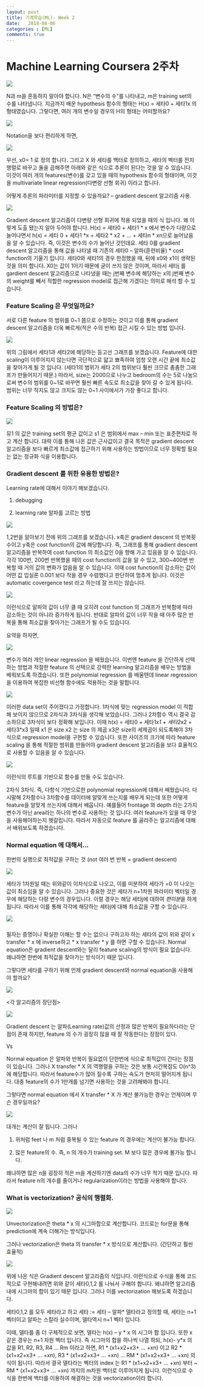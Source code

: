 ```yaml
---
layout: post
title: 기계학습(ML)- Week 2
date:   2018-08-06
categories : [ML]
comments: true
---
```

# Machine Learning Coursera 2주차 


![ ](https://user-images.githubusercontent.com/51018265/71775466-a49bf080-2fc4-11ea-876f-886c0da3c724.png)

N과 m을 혼동하지 말아야 합니다. N은 “변수의 수”를 나타내고, m은 training set의 수를 나타냅니다. 지금까지 배운 hypothesis 함수의 형태는 H(x) = 세타0 + 세타1x 의 형태였습니다.
그렇다면, 여러 개의 변수일 경우의 H의 형태는 어떠할까요?


![ ](https://user-images.githubusercontent.com/51018265/71775467-a49bf080-2fc4-11ea-9b9e-d34092af9bf9.png)

Notation을 보다 편리하게 하면,

![ ](https://user-images.githubusercontent.com/51018265/71775468-a5348700-2fc4-11ea-947b-1db4bf1e209e.png)

우선, x0= 1 로 정의 합니다. 그리고 X 와 세타를 백터로 정의하고, 세타의 벡터를 전치행렬로 바꾸고 둘을 곱해주면 아래와 같은 식으로 추론이 된다는 것을 알 수 있습니다. 이것이 여러 개의 features(변수)를 갖고 있을 때의 hypothesis 함수의 형태이며,
이것을 multivariate linear regression(다변량 선형 회귀) 이라고 합니다.


어떻게 추론의 파라미터를 지정할 수 있을까요? – gradient descent 알고리즘 사용.

![ ](https://user-images.githubusercontent.com/51018265/71775469-a5348700-2fc4-11ea-9a82-2929c2865a6e.png)

Gradient descent 알고리즘이 다변량 선형 회귀에 적용 되었을 때의 식 입니다. 왜 이렇게 도출 됐는지 알아 두어야 합니다. H(x) = 세타0 + 세타1 * x 에서 
변수가 다량으로 늘어나면서 h(x) = 세타 0 + 세타1 *x + 세타2 * x2 + … + 세타n * xn으로 늘어났음을 알 수 있습니다. 즉, 이것은 변수의 수가 늘어난 것인데요.
세타 0를 gradient descent 알고리즘을 통해 값을 나타낼 때 기존의 세타0 – 알파(훈련비율) * cost function의 기울기 입니다. 세타0와 세타1의 경우 한정했을 때, 뒤에 x0와 x1이 생략된 것을 의미 합니다.
X0는 값이 1이기 때문에 굳이 쓰지 않은 것이며, 따라서 세타j 를 gardient descent 알고리즘으로 나타냈을 때는 j번째 변수에 해당하는 x의 j번째 변수의 weight를 빼서 적합한 regression model로 접근해 가겠다는 의미로 해석 할 수 있습니다.

### Feature Scaling 은 무엇일까요? 
서로 다른 feature 의 범위를 0~1 쯤으로 수정하는 것이고 이를 통해 gradient descent 알고리즘을 더욱 빠르게(적은 수의 반복) 접근 시킬 수 있는 방법 입니다.

![ ](https://user-images.githubusercontent.com/51018265/71775470-a5348700-2fc4-11ea-86b5-0d25f0bee10b.png)

위의 그림에서 세타1과 세타2에 해당하는 등고선 그래프를 보겠습니다. Feature에 대한 scaling이 이루어지지 않는다면 극단적으로 얇고 뾰족하여 엄청 오랜 시간 끝에 최소값을 찾아가게 될 것 입니다. (세타1의 범위가 세타 2의 범위보다 훨씬 크므로 촘촘한 그래프가 만들어지기 때문.)
따라서, size는 2000으로 나누고 bedroom의 수는 5로 나눔으로써 변수의 범위를 0~1로 바꾸면 훨씬 빠른 속도로 최소값을 찾아 갈 수 있게 됩니다. 범위는 너무 작지도 않고 크지도 않는 0~1 사이에서가 가장 좋다고 합니다.


### Feature Scaling 의 방법은?

![ ](https://user-images.githubusercontent.com/51018265/71775471-a5348700-2fc4-11ea-8875-3d78f6469426.png)

뮤1 의 값은 training set의 평균 값이고 s1 은 범위에서 max – min 또는 표준편차로 하고 계산 합니다. 대략 이를 통해 나온 값은 근사값이고 결국 목적은 gradient descent 알고리즘을 보다 빠르게 최소값에 접근하기 위해 사용하는 방법이므로 너무 정확할 필요는 없는 정규화 식을 이용합니다.

### Gradient descent 를 위한 유용한 방법은?

Learning rate에 대해서 이야기 해보겠습니다.

1. debugging

2. learning rate 알파를 고르는 방법

![ ](https://user-images.githubusercontent.com/51018265/71775472-a5cd1d80-2fc4-11ea-8c23-819b4298d4b6.png)

1,2번을 알아보기 전에 위의 그래프를 보겠습니다. x축은 gradient descent 의 반복횟수이고 y축은 cost function의 값에 해당합니다. 즉, 그래프를 통해 gradient descent 알고리즘을 반복하여 cost function 의 최소값인 0을 향해 가고 있음을 알 수 있습니다. 각각 100번, 200번 반복했을 때의 cost function의 값을 알 수 있고, 300~400번 반복할 때 거의 값의 변화가 없음을 알 수 있습니다.
이때 cost function의 감소하는 값이 어떤 값 입실론 0.001 보다 작을 경우 수렴했다고 판단하여 멈추게 됩니다. 이것은 automatic covergence test 라고 하는데 잘 쓰지는 않습니다.

![ ](https://user-images.githubusercontent.com/51018265/71775473-a5cd1d80-2fc4-11ea-9baf-de32fe53a9b5.png)

이런식으로 알파의 값이 너무 클 때 오히려 cost function 의 그래프가 반복함에 따라 감소하는 것이 아니라 증가하게 됩니다. 반대로 알파의 값이 너무 작을 때 아주 많은 반복을 통해
최소값을 찾아가는 그래프가 될 수도 있습니다.

요약을 하자면,

![ ](https://user-images.githubusercontent.com/51018265/71775474-a5cd1d80-2fc4-11ea-8b67-57d7e798a0d3.png)


변수가 여러 개인 linear regression 을 배웠습니다. 이번엔 feature 을 간단하게 선택하는 방법과 적절한 feature 의 선택으로 강력한 learning 알고리즘을 배우는 방법을 배워보도록 하겠습니다.
또한 polynomial regression 를 배울텐데 linear regression 을 이용하여 복잡한 비선형 함수에도 적용하는 것을 말합니다.

![ ](https://user-images.githubusercontent.com/51018265/71775475-a665b400-2fc4-11ea-8193-0d889b153328.png)

이러한 data set이 주어졌다고 가정합니다. 1차식에 맞는 regression model 이 적합해 보이지 않으므로 2차식과 3차식을 생각해 보았습니다. 그러나 2차함수 역시 결국 감소하므로 3차식이 보다 정확해 보입니다. 
이때 h(x) = 세타0 + 세타1*x1 + 세타2*x2 + 세타3*x3 일때 x1 은 size x2 는 size 의 제곱 x3은 size의 세제곱이 되도록해야 3차식으로 regression model을 구현할 수 있습니다. 
또한 사이즈의 크기에 따라 feature scaling 을 통해 적절한 범위를 만들어야 gradient descent 알고리즘을 보다 효율적으로 사용할 수 있음을 알 수 있습니다.

![ ](https://user-images.githubusercontent.com/51018265/71775476-a665b400-2fc4-11ea-86d4-f410d59fb72a.png)

이런식의 루트를 기반으로 함수를 만들 수도 있습니다.


2차식 3차식. 즉, 다항식 기반으로한 polynomial regression에 대해서 배웠습니다. 다시말해 2차함수나 3차함수를 데이터에 알맞게 쓰는지를 배우게 되는데
또한 어떻게 feature을 알맞게 쓰는지에 대해서 배웁니다. 예를들어 frontage 와 depth 라는 2가지 변수가 아닌 area라는 하나의 변수로 사용하는 것 입니다.
여러 feature가 있을 때 무엇을 사용해야하는지 헷갈립니다. 따라서 자동으로 feature 를 골라주는 알고리즘에 대해서 배워보도록 하겠습니다.

### Normal equation 에 대해서…
한번의 실행으로 최적값을 구하는 것 (not 여러 번 반복 = gradient descent)

![ ](https://user-images.githubusercontent.com/51018265/71775477-a665b400-2fc4-11ea-88c1-7fea4ebf8649.png)

세타가 1차원일 때는 위와같이 이차식으로 나오고, 이를 미분하여 세타가 =0 이 나오는 값이 최소임을 알 수 있습니다. 그러나 중요한 것은 세타가 n+1차원 파라미터 벡터일 경우에 해당하는
다량 변수의 경우입니다. 이럴 경우는 해당 세타j에 대하여 *편미분*을 하게 됩니다. 따라서 이를 통해 각각에 해당하는 세타j에 대해 최소값을 구할 수 있습니다.

![ ](https://user-images.githubusercontent.com/51018265/71775478-a665b400-2fc4-11ea-8c42-afbad01f3fd2.png)

### <normal equation>

필자는 증명이나 확실한 이해는 할 수는 없으나 구하고자 하는 세타의 값이 위와 같이 x transfer * x 에 inverse하고 * x transfer * y 를 하면 구할 수 있습니다.
Normal equation은 gradient descent와는 달리 feature scaling의 방식이 필요 없습니다. 왜냐하면 한번에 최적값을 찾아가는 방식이기 때문 입니다.


그렇다면 세타를 구하기 위해 언제 gradient descent와 normal equation을 사용해야 할까요?

![ ](https://user-images.githubusercontent.com/51018265/71775479-a6fe4a80-2fc4-11ea-858c-a9c0e46bc433.png)


<각 알고리즘의 장단점>


![ ](https://user-images.githubusercontent.com/51018265/71775480-a6fe4a80-2fc4-11ea-9606-74a431ae5b96.png)


Gradient descent 는 알파(Learning rate)값의 선정과 많은 반복이 필요하다라는 단점이 존재 하지만, feature 의 수가 굉장히 많을 때 잘 작동한다는 장점이 있다.

Vs

Normal equation 은 알파와 반복이 필요없이 단한번에 식으로 최적값이 간다는 장점이 있습니다. 그러나 X transfer * X 의 역행렬을 구하는 것은 보통 시간복잡도 O(n^3)에 해당합니다.
따라서 feature수가 많아 질수록 구하는 속도가 현저히 떨어지게 됩니다. 대충 feature의 수가 1만개를 넘기면 사용하는 것을 고려해봐야 합니다.

그렇다면 normal equation 에서 X transfer * X 가 계산 불가능한 경우는 언제이며 무슨 경우일까요?

![ ](https://user-images.githubusercontent.com/51018265/71775481-a6fe4a80-2fc4-11ea-8d94-19158a2ce6e3.png)

대개는 계산이 잘 됩니다. 그러나

1. 위처럼 feet 나 m 처럼 중복될 수 있는 feature 의 경우에는 계산이 불가능 합니다.

2. 많은 feature의 수. 즉, n 의 개수가 training set. M 보다 많은 경우에 불가능 합니다.

왜냐하면 많은 n을 굉장히 적은 m을 계산하기엔 data의 수가 너무 적기 때문 입니다. 따라서 feature n의 개수를 줄이거나 regularization이라는 방법을 사용해야 합니다.

### What is vectorization? 공식의 행렬화.

![ ](https://user-images.githubusercontent.com/51018265/71775482-a6fe4a80-2fc4-11ea-9d82-19567fe39335.png)

Unvectorization은 theta * x 의 시그마합으로 계산합니다. 코드로는 for문을 통해 prediction에 계속 더해가는 방식입니다.

그러나 vectorization은 theta 의 transfer * x 방식으로 계산합니다. (간단하고 훨씬 효율적)

![ ](https://user-images.githubusercontent.com/51018265/71775483-a796e100-2fc4-11ea-86d7-27310c26ceef.png)


위에 나온 식은 Gradient descent 알고리즘의 식입니다. 이런식으로 수식을 통해 코드적으로 구현해내려면 위와 같이 세타0,1,2 를 나눠서 구해야 합니다.
왜냐하면 알고리즘 내에 시그마의 합이 있기 때문 입니다. 그러나 이를 vectorization 해보도록 하겠습니다.


세타0,1,2 를 모두 세타라고 하고 세타 := 세타 – 알파* 델타라고 정의할 때, 세타는 n+1 벡터이고 알파는 스칼라 실수이며, 델타역시 n+1 벡터 입니다.

이때, 델타를 좀 더 구체적으로 보면, 델타는 h(x) – y * x 의 시그마 합 입니다. 또한 x 같은 경우는 n+1 차원 벡터 입니다. 즉 시그마의 합을 하나씩 나열 하되, h(x)- y*x 의 값을 R1, R2, R3, R4 … Rm 이라고 하면, R1 * (x1+x2+x3+ … +xn) 이고 R2 * (x1+x2+x3+ … +xn), R3 * (x1+x2+x3+ … +xn) … RM * (x1+x2+x3+ … +xn) 의 식이 됩니다.
따라서 결국 델타라는 벡터의 index 는 R1 * (x1+x2+x3+ … +xn) 부터 ~ RM * (x1+x2+x3+ … +xn) 까지의 m차원 백터로 이루어지게 됩니다. 이런식으로 수식을 한번에 백터를 이용하여 해결하는 것을 vectorization이라 합니다.
